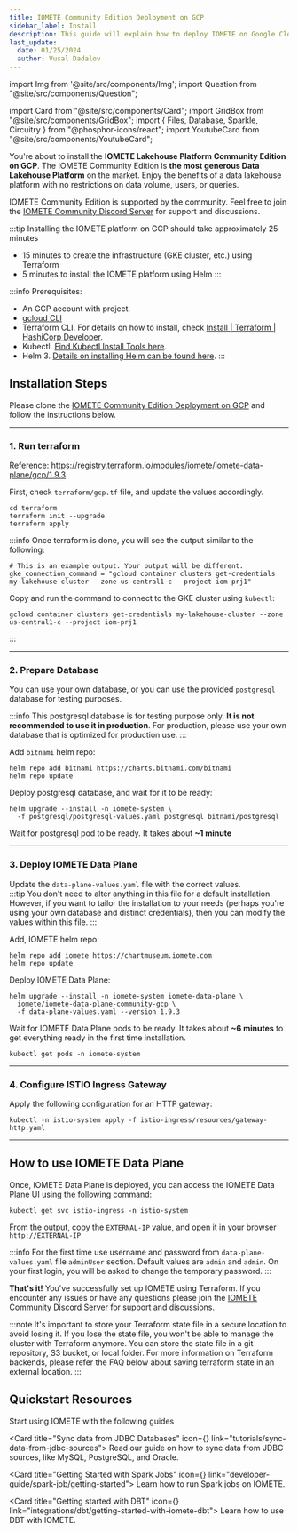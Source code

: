 ```yaml
---
title: IOMETE Community Edition Deployment on GCP
sidebar_label: Install
description: This guide will explain how to deploy IOMETE on Google Cloud Services using the GCP and Terraform command line tools
last_update:
  date: 01/25/2024
  author: Vusal Dadalov
---
```


import Img from '@site/src/components/Img';
import Question from "@site/src/components/Question";

import Card from "@site/src/components/Card";
import GridBox from "@site/src/components/GridBox";
import { Files, Database, Sparkle, Circuitry } from "@phosphor-icons/react";
import YoutubeCard from "@site/src/components/YoutubeCard";

You're about to install the **IOMETE Lakehouse Platform Community Edition on GCP**. The IOMETE Community Edition is **the most generous Data Lakehouse Platform** on the market. Enjoy the benefits of a data lakehouse platform with no restrictions on data volume, users, or queries.

IOMETE Community Edition is supported by the community. Feel free to join the [IOMETE Community Discord Server](https://discord.gg/26GeyJx3Ut) for support and discussions.

:::tip Installing the IOMETE platform on GCP should take approximately 25 minutes
- 15 minutes to create the infrastructure (GKE cluster, etc.) using Terraform
- 5 minutes to install the IOMETE platform using Helm
:::

:::info Prerequisites:
- An GCP account with project.
- [gcloud CLI](https://cloud.google.com/sdk/docs/install)
- Terraform CLI. For details on how to install, check [Install | Terraform | HashiCorp Developer](https://developer.hashicorp.com/terraform/install).
- Kubectl. [Find Kubectl Install Tools here](https://kubernetes.io/docs/tasks/tools/).
- Helm 3. [Details on installing Helm can be found here](https://helm.sh/docs/intro/install/).
:::

## Installation Steps

Please clone the [IOMETE Community Edition Deployment on GCP](https://github.com/iomete/iomete-community-gcp) and follow the instructions below.

---
### 1. Run terraform
Reference: https://registry.terraform.io/modules/iomete/iomete-data-plane/gcp/1.9.3

First, check `terraform/gcp.tf` file, and update the values accordingly.

```shell
cd terraform
terraform init --upgrade
terraform apply
```

:::info
Once terraform is done, you will see the output similar to the following:

```shell
# This is an example output. Your output will be different.
gke_connection_command = "gcloud container clusters get-credentials my-lakehouse-cluster --zone us-central1-c --project iom-prj1"
```
Copy and run the command to connect to the GKE cluster using `kubectl`:

```shell
gcloud container clusters get-credentials my-lakehouse-cluster --zone us-central1-c --project iom-prj1
```
:::

---
### 2. Prepare Database

You can use your own database, or you can use the provided `postgresql` database for testing purposes.

:::info
This postgresql database is for testing purpose only. **It is not recommended to use it in production**. For production, please use your own database that is optimized for production use.
:::

Add `bitnami` helm repo:
```shell
helm repo add bitnami https://charts.bitnami.com/bitnami
helm repo update
```

Deploy postgresql database, and wait for it to be ready:`
```shell
helm upgrade --install -n iomete-system \
  -f postgresql/postgresql-values.yaml postgresql bitnami/postgresql
```

Wait for postgresql pod to be ready. It takes about **~1 minute**

---
### 3. Deploy IOMETE Data Plane

Update the `data-plane-values.yaml` file with the correct values.  
:::tip 
You don't need to alter anything in this file for a default installation. However, if you want to tailor the installation to your needs (perhaps you're using your own database and distinct credentials), then you can modify the values within this file.
:::

Add, IOMETE helm repo:
```shell
helm repo add iomete https://chartmuseum.iomete.com
helm repo update
```

Deploy IOMETE Data Plane:
```shell
helm upgrade --install -n iomete-system iomete-data-plane \
  iomete/iomete-data-plane-community-gcp \
  -f data-plane-values.yaml --version 1.9.3
```


Wait for IOMETE Data Plane pods to be ready. It takes about **~6 minutes** to get everything ready in the first time installation.
```shell
kubectl get pods -n iomete-system
```

---
### 4. Configure ISTIO Ingress Gateway

Apply the following configuration for an HTTP gateway:
```shell
kubectl -n istio-system apply -f istio-ingress/resources/gateway-http.yaml
```


---
## How to use IOMETE Data Plane

Once, IOMETE Data Plane is deployed, you can access the IOMETE Data Plane UI using the following command:
```shell
kubectl get svc istio-ingress -n istio-system
```

From the output, copy the `EXTERNAL-IP` value, and open it in your browser `http://EXTERNAL-IP`

:::info
For the first time use username and password from `data-plane-values.yaml` file `adminUser` section. Default values are `admin` and `admin`. On your first login, you will be asked to change the temporary password.
:::

**That's it!** You've successfully set up IOMETE using Terraform. If you encounter any issues or have any questions please join the [IOMETE Community Discord Server](https://discord.gg/26GeyJx3Ut) for support and discussions.

:::note
It's important to store your Terraform state file in a secure location to avoid losing it. If you lose the state file, you won't be able to manage the cluster with Terraform anymore. You can store the state file in a git repository, S3 bucket, or local folder. For more information on Terraform backends, please refer the FAQ below about saving terraform state in an external location.
:::

## Quickstart Resources

Start using IOMETE with the following guides

<GridBox>

<Card title="Sync data from JDBC Databases" icon={<Database />} link="tutorials/sync-data-from-jdbc-sources">
Read our guide on how to sync data from JDBC sources, like MySQL, PostgreSQL, and Oracle.
</Card>

<Card title="Getting Started with Spark Jobs" icon={<Sparkle />} link="developer-guide/spark-job/getting-started">
Learn how to run Spark jobs on IOMETE.
</Card>

<Card title="Getting started with DBT" icon={<Circuitry />} link="integrations/dbt/getting-started-with-iomete-dbt">
Learn how to use DBT with IOMETE.
</Card>

</GridBox>
